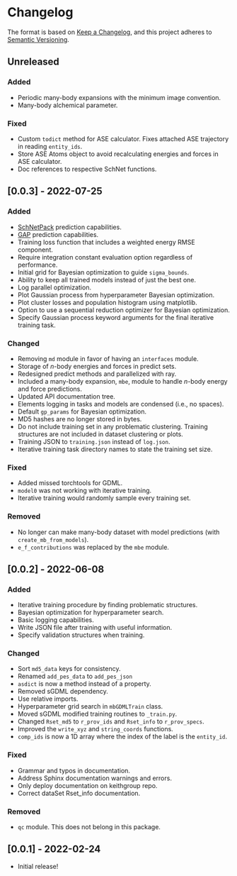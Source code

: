 # Changelog

The format is based on [Keep a Changelog](https://keepachangelog.com/en/1.0.0/), and this project adheres to [Semantic Versioning](https://semver.org/spec/v2.0.0.html).

## Unreleased

### Added

- Periodic many-body expansions with the minimum image convention.
- Many-body alchemical parameter.

### Fixed

- Custom ``todict`` method for ASE calculator.
Fixes attached ASE trajectory in reading ``entity_ids``.
- Store ASE Atoms object to avoid recalculating energies and forces in ASE calculator.
- Doc references to respective SchNet functions.

## [0.0.3] - 2022-07-25

### Added

- [SchNetPack](https://schnetpack.readthedocs.io/en/stable/) prediction capabilities.
- [GAP](https://libatoms.github.io/GAP/index.html) prediction capabilities.
- Training loss function that includes a weighted energy RMSE component.
- Require integration constant evaluation option regardless of performance.
- Initial grid for Bayesian optimization to guide ``sigma_bounds``.
- Ability to keep all trained models instead of just the best one.
- Log parallel optimization.
- Plot Gaussian process from hyperparameter Bayesian optimization.
- Plot cluster losses and population histogram using matplotlib.
- Option to use a sequential reduction optimizer for Bayesian optimization.
- Specify Gaussian process keyword arguments for the final iterative training task.

### Changed

- Removing `md` module in favor of having an `interfaces` module.
- Storage of *n*-body energies and forces in predict sets.
- Redesigned predict methods and parallelized with ray.
- Included a many-body expansion, ``mbe``, module to handle *n*-body energy and force predictions.
- Updated API documentation tree.
- Elements logging in tasks and models are condensed (i.e., no spaces).
- Default ``gp_params`` for Bayesian optimization.
- MD5 hashes are no longer stored in bytes.
- Do not include training set in any problematic clustering.
Training structures are not included in dataset clustering or plots.
- Training JSON to ``training.json`` instead of ``log.json``.
- Iterative training task directory names to state the training set size.

### Fixed

- Added missed torchtools for GDML.
- ``model0`` was not working with iterative training.
- Iterative training would randomly sample every training set.

### Removed

- No longer can make many-body dataset with model predictions (with ``create_mb_from_models``).
- ``e_f_contributions`` was replaced by the ``mbe`` module.

## [0.0.2] - 2022-06-08

### Added

- Iterative training procedure by finding problematic structures.
- Bayesian optimization for hyperparameter search.
- Basic logging capabilities.
- Write JSON file after training with useful information.
- Specify validation structures when training.

### Changed

- Sort ``md5_data`` keys for consistency.
- Renamed ``add_pes_data`` to ``add_pes_json``
- `asdict` is now a method instead of a property.
- Removed sGDML dependency.
- Use relative imports.
- Hyperparameter grid search in ``mbGDMLTrain`` class.
- Moved sGDML modified training routines to ``_train.py``.
- Changed ``Rset_md5`` to ``r_prov_ids`` and ``Rset_info`` to ``r_prov_specs``.
- Improved the ``write_xyz`` and ``string_coords`` functions.
- ``comp_ids`` is now a 1D array where the index of the label is the ``entity_id``.

### Fixed

- Grammar and typos in documentation.
- Address Sphinx documentation warnings and errors.
- Only deploy documentation on keithgroup repo.
- Correct dataSet Rset_info documentation.

### Removed

- ``qc`` module. This does not belong in this package.

## [0.0.1] - 2022-02-24

- Initial release!
